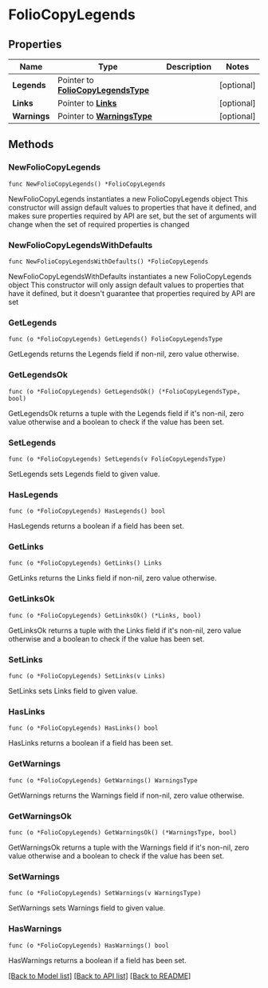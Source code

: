 # FolioCopyLegends

## Properties

Name | Type | Description | Notes
------------ | ------------- | ------------- | -------------
**Legends** | Pointer to [**FolioCopyLegendsType**](FolioCopyLegendsType.md) |  | [optional] 
**Links** | Pointer to [**Links**](Links.md) |  | [optional] 
**Warnings** | Pointer to [**WarningsType**](WarningsType.md) |  | [optional] 

## Methods

### NewFolioCopyLegends

`func NewFolioCopyLegends() *FolioCopyLegends`

NewFolioCopyLegends instantiates a new FolioCopyLegends object
This constructor will assign default values to properties that have it defined,
and makes sure properties required by API are set, but the set of arguments
will change when the set of required properties is changed

### NewFolioCopyLegendsWithDefaults

`func NewFolioCopyLegendsWithDefaults() *FolioCopyLegends`

NewFolioCopyLegendsWithDefaults instantiates a new FolioCopyLegends object
This constructor will only assign default values to properties that have it defined,
but it doesn't guarantee that properties required by API are set

### GetLegends

`func (o *FolioCopyLegends) GetLegends() FolioCopyLegendsType`

GetLegends returns the Legends field if non-nil, zero value otherwise.

### GetLegendsOk

`func (o *FolioCopyLegends) GetLegendsOk() (*FolioCopyLegendsType, bool)`

GetLegendsOk returns a tuple with the Legends field if it's non-nil, zero value otherwise
and a boolean to check if the value has been set.

### SetLegends

`func (o *FolioCopyLegends) SetLegends(v FolioCopyLegendsType)`

SetLegends sets Legends field to given value.

### HasLegends

`func (o *FolioCopyLegends) HasLegends() bool`

HasLegends returns a boolean if a field has been set.

### GetLinks

`func (o *FolioCopyLegends) GetLinks() Links`

GetLinks returns the Links field if non-nil, zero value otherwise.

### GetLinksOk

`func (o *FolioCopyLegends) GetLinksOk() (*Links, bool)`

GetLinksOk returns a tuple with the Links field if it's non-nil, zero value otherwise
and a boolean to check if the value has been set.

### SetLinks

`func (o *FolioCopyLegends) SetLinks(v Links)`

SetLinks sets Links field to given value.

### HasLinks

`func (o *FolioCopyLegends) HasLinks() bool`

HasLinks returns a boolean if a field has been set.

### GetWarnings

`func (o *FolioCopyLegends) GetWarnings() WarningsType`

GetWarnings returns the Warnings field if non-nil, zero value otherwise.

### GetWarningsOk

`func (o *FolioCopyLegends) GetWarningsOk() (*WarningsType, bool)`

GetWarningsOk returns a tuple with the Warnings field if it's non-nil, zero value otherwise
and a boolean to check if the value has been set.

### SetWarnings

`func (o *FolioCopyLegends) SetWarnings(v WarningsType)`

SetWarnings sets Warnings field to given value.

### HasWarnings

`func (o *FolioCopyLegends) HasWarnings() bool`

HasWarnings returns a boolean if a field has been set.


[[Back to Model list]](../README.md#documentation-for-models) [[Back to API list]](../README.md#documentation-for-api-endpoints) [[Back to README]](../README.md)


